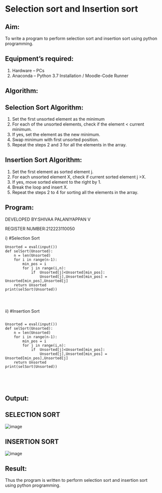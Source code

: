 # Selection sort and Insertion sort
## Aim:
To write a program to perform selection sort and insertion sort using python programming.
## Equipment’s required:
1.	Hardware – PCs
2.	Anaconda – Python 3.7 Installation / Moodle-Code Runner
## Algorithm:
## Selection Sort Algorithm:
1.	Set the first unsorted element as the minimum
2.	For each of the unsorted elements, check if the element < current minimum.
3.	If yes, set the element as the new minimum.
4.	Swap minimum with first unsorted position.
5.	Repeat the steps 2 and 3 for all the elements in the array.
## Insertion Sort Algorithm:
1.	Set the first element as sorted element j.
2.	For each unsorted element X, check if current sorted element j >X.
3.	If yes, move sorted element to the right by 1.
4.	Break the loop and insert X.
5.	Repeat the steps 2 to 4 for sorting all the elements in the array.
## Program:

DEVELOPED BY:SHIVAA PALANIYAPPAN V

REGISTER NUMBER:212223110050

i)	#Selection Sort
```
Unsorted = eval(input())
def selSort(Unsorted):
    n = len(Unsorted)
    for i in range(n-1):
        min_pos = i
        for j in range(i,n):
            if  Unsorted[j]<Unsorted[min_pos]:
                Unsorted[j],Unsorted[min_pos] = Unsorted[min_pos],Unsorted[j]
    return Unsorted
print(selSort(Unsorted))   




```
ii)	#Insertion Sort
```

Unsorted = eval(input())
def selSort(Unsorted):
    n = len(Unsorted)
    for i in range(n-1):
        min_pos = i
        for j in range(i,n):
            if  Unsorted[j]<Unsorted[min_pos]:
                Unsorted[j],Unsorted[min_pos] = Unsorted[min_pos],Unsorted[j]
    return Unsorted
print(selSort(Unsorted)) 





```

## Output:
## SELECTION SORT
![image](https://github.com/shivaa-palaniyappan/Sorting-Algorithms/assets/146915611/5325c902-6913-4134-9819-06c314699428)
## INSERTION SORT
![image](https://github.com/shivaa-palaniyappan/Sorting-Algorithms/assets/146915611/652a963e-b710-41b7-af4f-84f822811555)


## Result:
Thus the program is written to perform selection sort and insertion sort using python programming.
